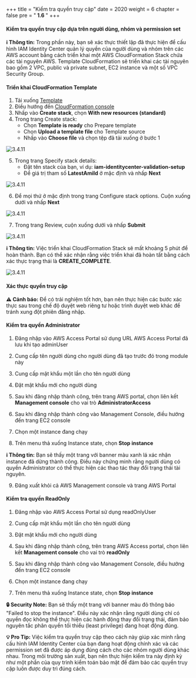 +++
title = "Kiểm tra quyền truy cập"
date = 2020
weight = 6
chapter = false
pre = "<b> 1.6 </b>"
+++

#### Kiểm tra quyền truy cập dựa trên người dùng, nhóm và permission set

**ℹ️ Thông tin:** Trong phần này, bạn sẽ xác thực thiết lập đã thực hiện để cấu hình IAM Identity Center quản lý quyền của người dùng và nhóm trên các AWS account bằng cách triển khai một AWS CloudFormation Stack chứa các tài nguyên AWS. Template CloudFormation sẽ triển khai các tài nguyên bao gồm 2 VPC, public và private subnet, EC2 instance và một số VPC Security Group.

#### Triển khai CloudFormation Template

1. Tải xuống [Template](https://static.us-east-1.prod.workshops.aws/public/3fac600e-c0e3-4410-9a4f-8ca05b549ec7/static/iam-identitycenter-validation.yml)
2. Điều hướng đến [CloudFormation console](https://console.aws.amazon.com/cloudformation/)
3. Nhấp vào **Create stack**, chọn **With new resources (standard)**
4. Trong trang Create stack:
   - Chọn **Template is ready** cho Prepare template
   - Chọn **Upload a template file** cho Template source
   - Nhấp vào **Choose file** và chọn tệp đã tải xuống ở bước 1


![3.4.11](/images/0003/0001.png)


5. Trong trang Specify stack details:
   - Đặt tên stack của bạn, ví dụ: **iam-identitycenter-validation-setup**
   - Để giá trị tham số **LatestAmiId** ở mặc định và nhấp **Next**

![3.4.11](/images/0003/0002.png)

6. Để mọi thứ ở mặc định trong trang Configure stack options. Cuộn xuống dưới và nhấp **Next**

![3.4.11](/images/0003/0003.png)

7. Trong trang Review, cuộn xuống dưới và nhấp **Submit**

![3.4.11](/images/0003/0004.png)

**ℹ️ Thông tin:** Việc triển khai CloudFormation Stack sẽ mất khoảng 5 phút để hoàn thành. Bạn có thể xác nhận rằng việc triển khai đã hoàn tất bằng cách xác thực trạng thái là **CREATE_COMPLETE**.


![3.4.11](/images/0003/0005.png)


#### Xác thực quyền truy cập

**⚠️ Cảnh báo:** Để có trải nghiệm tốt hơn, bạn nên thực hiện các bước xác thực sau trong chế độ duyệt web riêng tư hoặc trình duyệt web khác để tránh xung đột phiên đăng nhập.

#### Kiểm tra quyền Administrator

1. Đăng nhập vào AWS Access Portal sử dụng URL AWS Access Portal đã lưu khi tạo adminUser
2. Cung cấp tên người dùng cho người dùng đã tạo trước đó trong module này
3. Cung cấp mật khẩu một lần cho tên người dùng
4. Đặt mật khẩu mới cho người dùng

5. Sau khi đăng nhập thành công, trên trang AWS portal, chọn liên kết **Management console** cho vai trò **AdministratorAccess**
6. Sau khi đăng nhập thành công vào Management Console, điều hướng đến trang EC2 console
7. Chọn một instance đang chạy
8. Trên menu thả xuống Instance state, chọn **Stop instance**

**ℹ️ Thông tin:** Bạn sẽ thấy một trang với banner màu xanh lá xác nhận instance đã dừng thành công. Điều này chứng minh rằng người dùng có quyền Administrator có thể thực hiện các thao tác thay đổi trạng thái tài nguyên.

9. Đăng xuất khỏi cả AWS Management console và trang AWS Portal

#### Kiểm tra quyền ReadOnly

1. Đăng nhập vào AWS Access Portal sử dụng readOnlyUser
2. Cung cấp mật khẩu một lần cho tên người dùng
3. Đặt mật khẩu mới cho người dùng

4. Sau khi đăng nhập thành công, trên trang AWS Access portal, chọn liên kết **Management console** cho vai trò **readOnly**
5. Sau khi đăng nhập thành công vào Management Console, điều hướng đến trang EC2 console
6. Chọn một instance đang chạy
7. Trên menu thả xuống Instance state, chọn **Stop instance**

**🔒 Security Note:** Bạn sẽ thấy một trang với banner màu đỏ thông báo "Failed to stop the instance". Điều này xác nhận rằng người dùng chỉ có quyền đọc không thể thực hiện các hành động thay đổi trạng thái, đảm bảo nguyên tắc phân quyền tối thiểu (least privilege) đang hoạt động đúng.

**💡 Pro Tip:** Việc kiểm tra quyền truy cập theo cách này giúp xác minh rằng cấu hình IAM Identity Center của bạn đang hoạt động chính xác và các permission set đã được áp dụng đúng cách cho các nhóm người dùng khác nhau. Trong môi trường sản xuất, bạn nên thực hiện kiểm tra này định kỳ như một phần của quy trình kiểm toán bảo mật để đảm bảo các quyền truy cập luôn được duy trì đúng cách.